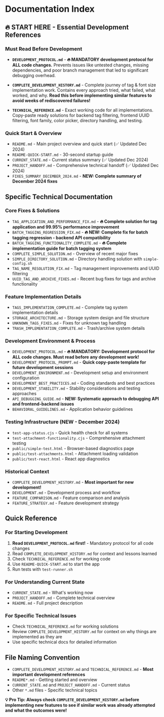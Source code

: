 # Documentation Index

## 🔥 START HERE - Essential Development References

### Must Read Before Development

- **`DEVELOPMENT_PROTOCOL.md`** - **🔥 MANDATORY development protocol for ALL code changes.** Prevents issues like untested changes, missing dependencies, and poor branch management that led to significant debugging overhead.

- **`COMPLETE_DEVELOPMENT_HISTORY.md`** - Complete journey of tag & font size implementation work. Contains every approach tried, what failed, what worked, and why. **Read this before implementing similar features to avoid weeks of rediscovered failures!**

- **`TECHNICAL_REFERENCE.md`** - Exact working code for all implementations. Copy-paste ready solutions for backend tag filtering, frontend UUID filtering, font family, color picker, directory handling, and testing.

### Quick Start & Overview

- `README.md` - Main project overview and quick start (✅ Updated Dec 2024)
- `README-QUICK-START.md` - 30-second startup guide
- `CURRENT_STATE.md` - Current status summary (✅ Updated Dec 2024)
- `PROJECT_HANDOFF.md` - Comprehensive technical handoff (✅ Updated Dec 2024)
- `FIXES_SUMMARY_DECEMBER_2024.md` - **NEW: Complete summary of December 2024 fixes**

## Specific Technical Documentation

### Core Fixes & Solutions

- `TAG_APPLICATION_AND_PERFORMANCE_FIX.md` - **🔥 Complete solution for tag application and 99.95% performance improvement**
- `BATCH_TAGGING_REGRESSION_FIX.md` - **🔥 NEW: Complete fix for batch tagging regression - backend API compatibility**
- `BATCH_TAGGING_FUNCTIONALITY_COMPLETE.md` - **🔥 Complete implementation guide for batch tagging system**
- `COMPLETE_SIMPLE_SOLUTION.md` - Overview of recent major fixes
- `SIMPLE_DIRECTORY_SOLUTION.md` - Directory handling solution with `simple-config.sh`
- `TAG_NAME_RESOLUTION_FIX.md` - Tag management improvements and UUID filtering
- `UUID_TAG_AND_ARCHIVE_FIXES.md` - Recent bug fixes for tags and archive functionality

### Feature Implementation Details

- `TAGS_IMPLEMENTATION_COMPLETE.md` - Complete tag system implementation details
- `STORAGE_ARCHITECTURE.md` - Storage system design and file structure
- `UNKNOWN_TAGS_FIXES.md` - Fixes for unknown tag handling
- `TRASH_IMPLEMENTATION_COMPLETE.md` - Trash/archive system details

### Development Environment & Process

- `DEVELOPMENT_PROTOCOL.md` - **🔥 MANDATORY: Development protocol for ALL code changes. Must read before any development work!**
- `DEVELOPMENT_PROTOCOL_PROMPT.md` - **Quick copy-paste template for future development sessions**
- `DEVELOPMENT_ENVIRONMENT.md` - Development setup and environment configuration
- `DEVELOPMENT_BEST_PRACTICES.md` - Coding standards and best practices
- `DEVELOPMENT_STABILITY.md` - Stability considerations and testing approaches
- `API_DEBUGGING_GUIDE.md` - **NEW: Systematic approach to debugging API and frontend-backend issues**
- `BEHAVIORAL_GUIDELINES.md` - Application behavior guidelines

### Testing Infrastructure (NEW - December 2024)

- `test-app-status.cjs` - Quick health check for all systems
- `test-attachment-functionality.cjs` - Comprehensive attachment testing
- `public/simple-test.html` - Browser-based diagnostics page
- `public/test-attachments.html` - Attachment loading validation
- `public/test-react.html` - React app diagnostics

### Historical Context

- `COMPLETE_DEVELOPMENT_HISTORY.md` - **Most important for new development!**
- `DEVELOPMENT.md` - Development process and workflow
- `FEATURE_COMPARISON.md` - Feature comparison and analysis
- `FEATURE_STRATEGY.md` - Feature development strategy

## Quick Reference

### For Starting Development

1. **Read `DEVELOPMENT_PROTOCOL.md` first!** - Mandatory protocol for all code changes
2. Read `COMPLETE_DEVELOPMENT_HISTORY.md` for context and lessons learned
3. Check `TECHNICAL_REFERENCE.md` for working code
4. Use `README-QUICK-START.md` to start the app
5. Run tests with `test-runner.sh`

### For Understanding Current State

- `CURRENT_STATE.md` - What's working now
- `PROJECT_HANDOFF.md` - Complete technical overview
- `README.md` - Full project description

### For Specific Technical Issues

- Check `TECHNICAL_REFERENCE.md` for working solutions
- Review `COMPLETE_DEVELOPMENT_HISTORY.md` for context on why things are implemented as they are
- Use specific technical docs for detailed information

## File Naming Convention

- `COMPLETE_DEVELOPMENT_HISTORY.md` and `TECHNICAL_REFERENCE.md` - **Most important development references**
- `README*.md` - Getting started and overview
- `CURRENT_STATE.md` and `PROJECT_HANDOFF.md` - Current status
- Other `*.md` files - Specific technical topics

**💡 Pro Tip: Always check `COMPLETE_DEVELOPMENT_HISTORY.md` before implementing new features to see if similar work was already attempted and what the outcomes were!**
